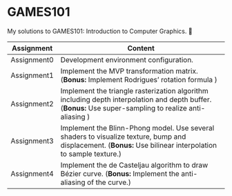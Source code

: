 # GAMES101
My solutions to GAMES101: Introduction to Computer Graphics. 🎨

| Assignment     | Content |
| ----------- | ----------- |
| Assignment0      |  Development environment configuration. |
| Assignment1      |  Implement the MVP transformation matrix. (**Bonus:** Implement Rodrigues’ rotation formula )|
| Assignment2      |  Implement the triangle rasterization algorithm including depth interpolation and depth buffer. (**Bonus:** Use super-sampling to realize anti-aliasing )|
| Assignment3      |  Implement the Blinn-Phong model. Use several shaders to visualize texture, bump and displacement.  (**Bonus:** Use bilinear interpolation to sample texture.)|
| Assignment4      |  Implement the de Casteljau algorithm to draw Bézier curve.  (**Bonus:** Implement the anti-aliasing of the curve.)|
